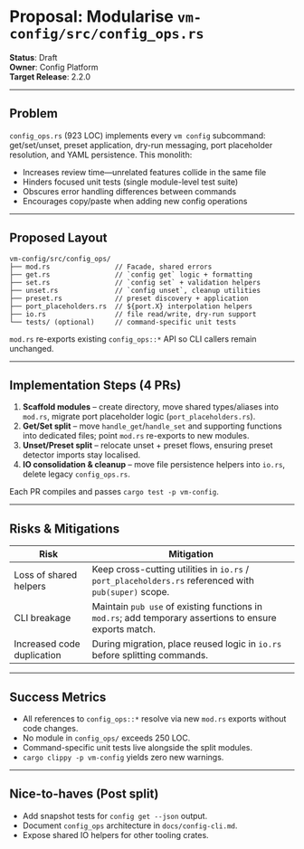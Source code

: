 # Proposal: Modularise `vm-config/src/config_ops.rs`

**Status**: Draft  
**Owner**: Config Platform  
**Target Release**: 2.2.0

---

## Problem

`config_ops.rs` (923 LOC) implements every `vm config` subcommand: get/set/unset, preset application, dry-run messaging, port placeholder resolution, and YAML persistence. This monolith:
- Increases review time—unrelated features collide in the same file
- Hinders focused unit tests (single module-level test suite)
- Obscures error handling differences between commands
- Encourages copy/paste when adding new config operations

---

## Proposed Layout

```
vm-config/src/config_ops/
├── mod.rs                // Facade, shared errors
├── get.rs                // `config get` logic + formatting
├── set.rs                // `config set` + validation helpers
├── unset.rs              // `config unset`, cleanup utilities
├── preset.rs             // preset discovery + application
├── port_placeholders.rs  // ${port.X} interpolation helpers
├── io.rs                 // file read/write, dry-run support
└── tests/ (optional)     // command-specific unit tests
```

`mod.rs` re-exports existing `config_ops::*` API so CLI callers remain unchanged.

---

## Implementation Steps (4 PRs)

1. **Scaffold modules** – create directory, move shared types/aliases into `mod.rs`, migrate port placeholder logic (`port_placeholders.rs`).
2. **Get/Set split** – move `handle_get`/`handle_set` and supporting functions into dedicated files; point `mod.rs` re-exports to new modules.
3. **Unset/Preset split** – relocate unset + preset flows, ensuring preset detector imports stay localised.
4. **IO consolidation & cleanup** – move file persistence helpers into `io.rs`, delete legacy `config_ops.rs`.

Each PR compiles and passes `cargo test -p vm-config`.

---

## Risks & Mitigations

| Risk | Mitigation |
|------|------------|
| Loss of shared helpers | Keep cross-cutting utilities in `io.rs` / `port_placeholders.rs` referenced with `pub(super)` scope. |
| CLI breakage | Maintain `pub use` of existing functions in `mod.rs`; add temporary assertions to ensure exports match. |
| Increased code duplication | During migration, place reused logic in `io.rs` before splitting commands. |

---

## Success Metrics

- All references to `config_ops::*` resolve via new `mod.rs` exports without code changes.
- No module in `config_ops/` exceeds 250 LOC.
- Command-specific unit tests live alongside the split modules.
- `cargo clippy -p vm-config` yields zero new warnings.

---

## Nice-to-haves (Post split)

- Add snapshot tests for `config get --json` output.
- Document `config_ops` architecture in `docs/config-cli.md`.
- Expose shared IO helpers for other tooling crates.
